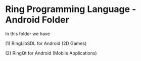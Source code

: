 Ring Programming Language - Android Folder
==========================================

In this folder we have

(1) RingLibSDL for Android (2D Games)

(2) RingQt for Android (Mobile Applications)
